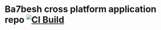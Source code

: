 # Ba7besh cross platform application repo [![CI Build](https://github.com/TheFastOrg/ba7beshApp/actions/workflows/ci-build.yml/badge.svg)](https://github.com/TheFastOrg/ba7beshApp/actions/workflows/ci-build.yml)
